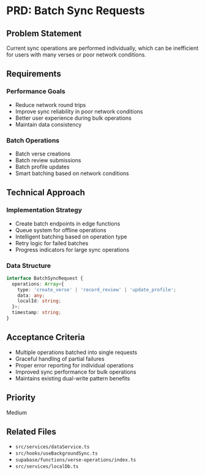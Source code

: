 # PRD: Batch Sync Requests

## Problem Statement
Current sync operations are performed individually, which can be inefficient for users with many verses or poor network conditions.

## Requirements
### Performance Goals
- Reduce network round trips
- Improve sync reliability in poor network conditions
- Better user experience during bulk operations
- Maintain data consistency

### Batch Operations
- Batch verse creations
- Batch review submissions
- Batch profile updates
- Smart batching based on network conditions

## Technical Approach
### Implementation Strategy
- Create batch endpoints in edge functions
- Queue system for offline operations
- Intelligent batching based on operation type
- Retry logic for failed batches
- Progress indicators for large sync operations

### Data Structure
```typescript
interface BatchSyncRequest {
  operations: Array<{
    type: 'create_verse' | 'record_review' | 'update_profile';
    data: any;
    localId: string;
  }>;
  timestamp: string;
}
```

## Acceptance Criteria
- Multiple operations batched into single requests
- Graceful handling of partial failures
- Proper error reporting for individual operations
- Improved sync performance for bulk operations
- Maintains existing dual-write pattern benefits

## Priority
Medium

## Related Files
- `src/services/dataService.ts`
- `src/hooks/useBackgroundSync.ts`
- `supabase/functions/verse-operations/index.ts`
- `src/services/localDb.ts`